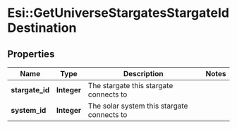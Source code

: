 # Esi::GetUniverseStargatesStargateIdDestination

## Properties
Name | Type | Description | Notes
------------ | ------------- | ------------- | -------------
**stargate_id** | **Integer** | The stargate this stargate connects to | 
**system_id** | **Integer** | The solar system this stargate connects to | 


